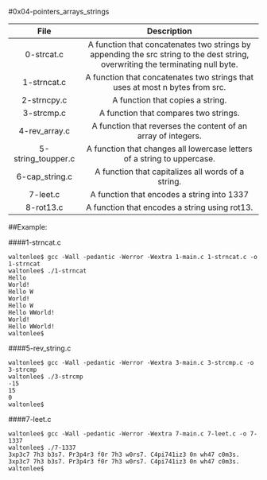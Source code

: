 #0x04-pointers_arrays_strings

|                  File                       |                     Description                     |
| :-----------------------------------------: |  :-----------------------------------------------:  |
|       0-strcat.c          |   A function that concatenates two strings by appending the src string to the dest string, overwriting the terminating null byte. |
|      1-strncat.c          |   A function that concatenates two strings that uses at most n bytes from src. |
|      2-strncpy.c          |   A function that copies a string.  |
|      3-strcmp.c           |   A function that compares two strings. |
|      4-rev_array.c        |   A function that reverses the content of an array of integers.  |
|      5-string_toupper.c   |   A function that changes all lowercase letters of a string to uppercase.  |
|      6-cap_string.c       |   A function that capitalizes all words of a string.  |
|      7-leet.c             |   A function that encodes a string into 1337  |
|      8-rot13.c            |   A function that encodes a string using rot13.  |

##Example:

####1-strncat.c
```
waltonlee$ gcc -Wall -pedantic -Werror -Wextra 1-main.c 1-strncat.c -o 1-strncat
waltonlee$ ./1-strncat 
Hello 
World!
Hello W
World!
Hello W
Hello WWorld!
World!
Hello WWorld!
waltonlee$ 
```
####5-rev_string.c
```
waltonlee$ gcc -Wall -pedantic -Werror -Wextra 3-main.c 3-strcmp.c -o 3-strcmp
waltonlee$ ./3-strcmp
-15
15
0
waltonlee$ 
```
####7-leet.c
```
waltonlee$ gcc -Wall -pedantic -Werror -Wextra 7-main.c 7-leet.c -o 7-1337
waltonlee$ ./7-1337
3xp3c7 7h3 b3s7. Pr3p4r3 f0r 7h3 w0rs7. C4pi741iz3 0n wh47 c0m3s.
3xp3c7 7h3 b3s7. Pr3p4r3 f0r 7h3 w0rs7. C4pi741iz3 0n wh47 c0m3s.
waltonlee$ 

